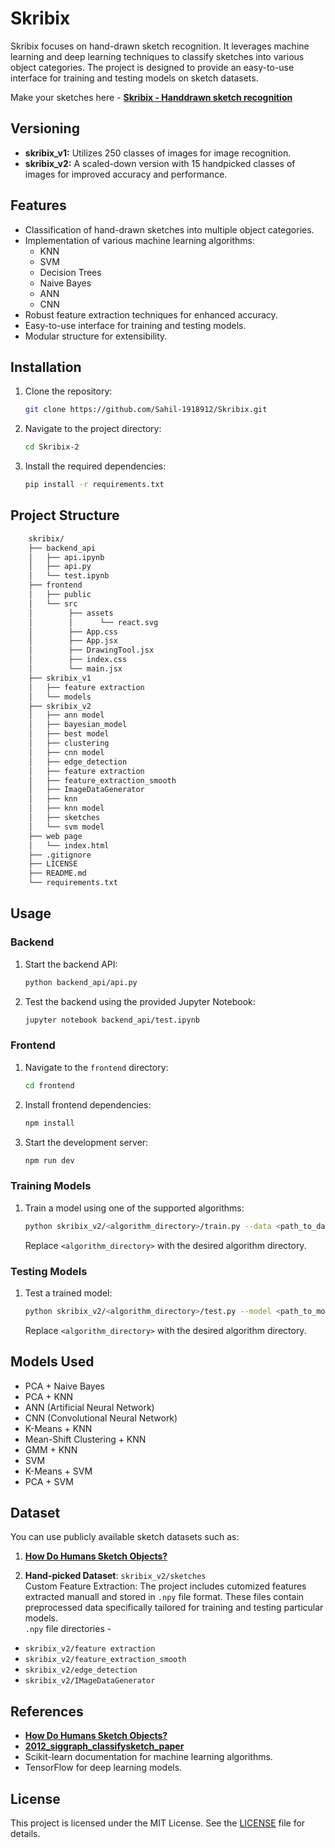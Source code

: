 # Skribix
Skribix focuses on hand-drawn sketch recognition. It leverages machine learning and deep learning techniques to classify sketches into various object categories. The project is designed to provide an easy-to-use interface for training and testing models on sketch datasets. </br>

Make your sketches here - [**Skribix - Handdrawn sketch recognition**](http://34.131.175.227/)

## Versioning
- **skribix_v1:** Utilizes 250 classes of images for image recognition.
- **skribix_v2:** A scaled-down version with 15 handpicked classes of images for improved accuracy and performance.

## Features
- Classification of hand-drawn sketches into multiple object categories.
- Implementation of various machine learning algorithms:
  - KNN
  - SVM
  - Decision Trees
  - Naive Bayes
  - ANN
  - CNN
- Robust feature extraction techniques for enhanced accuracy.
- Easy-to-use interface for training and testing models.
- Modular structure for extensibility.

## Installation
1. Clone the repository:
    ```bash
    git clone https://github.com/Sahil-1918912/Skribix.git
    ```
2. Navigate to the project directory:
    ```bash
    cd Skribix-2
    ```
3. Install the required dependencies:
    ```bash
    pip install -r requirements.txt
    ```

## Project Structure

```bash
    skribix/
    ├── backend_api   
    │   ├── api.ipynb
    │   ├── api.py
    │   └── test.ipynb         
    ├── frontend   
    │   ├── public
    │   └── src
    │        ├── assets
    │        │      └── react.svg
    │        ├── App.css
    │        ├── App.jsx
    │        ├── DrawingTool.jsx
    │        ├── index.css
    │        └── main.jsx
    ├── skribix_v1 
    │   ├── feature extraction   
    │   └── models  
    ├── skribix_v2   
    │   ├── ann model  
    │   ├── bayesian_model
    │   ├── best model
    │   ├── clustering
    │   ├── cnn model 
    │   ├── edge_detection
    │   ├── feature extraction
    │   ├── feature_extraction_smooth
    │   ├── ImageDataGenerator
    │   ├── knn
    │   ├── knn model
    │   ├── sketches
    │   └── svm model
    ├── web page 
    │   └── index.html               
    ├── .gitignore         
    ├── LICENSE                  
    ├── README.md
    └── requirements.txt
```

## Usage
### Backend
1. Start the backend API:
    ```bash
    python backend_api/api.py
    ```
2. Test the backend using the provided Jupyter Notebook:
    ```bash
    jupyter notebook backend_api/test.ipynb
    ```

### Frontend
1. Navigate to the `frontend` directory:
    ```bash
    cd frontend
    ```
2. Install frontend dependencies:
    ```bash
    npm install
    ```
3. Start the development server:
    ```bash
    npm run dev
    ```

### Training Models
1. Train a model using one of the supported algorithms:
    ```bash
    python skribix_v2/<algorithm_directory>/train.py --data <path_to_dataset>
    ```
   Replace `<algorithm_directory>` with the desired algorithm directory.

### Testing Models
1. Test a trained model:
    ```bash
    python skribix_v2/<algorithm_directory>/test.py --model <path_to_model> --data <path_to_test_data>
    ```
    Replace `<algorithm_directory>` with the desired algorithm directory.

## Models Used
- PCA + Naive Bayes
- PCA + KNN
- ANN (Artificial Neural Network)
- CNN (Convolutional Neural Network)
- K-Means + KNN
- Mean-Shift Clustering + KNN
- GMM + KNN
- SVM 
- K-Means + SVM
- PCA + SVM

## Dataset
You can use publicly available sketch datasets such as:
1. [**How Do Humans Sketch Objects?**](https://cybertron.cg.tu-berlin.de/eitz/projects/classifysketch/)

2. **Hand-picked Dataset**: `skribix_v2/sketches` </br>
Custom Feature Extraction: The project includes cutomized features extracted manuall and stored in `.npy` file format. These files contain preprocessed data specifically tailored for training and testing particular models. </br>
`.npy` file directories - 
- `skribix_v2/feature extraction`
- `skribix_v2/feature_extraction_smooth`
- `skribix_v2/edge_detection`
- `skribix_v2/IMageDataGenerator`

## References
- [**How Do Humans Sketch Objects?**](https://cybertron.cg.tu-berlin.de/eitz/projects/classifysketch/)
- [**2012_siggraph_classifysketch_paper**](https://cybertron.cg.tu-berlin.de/eitz/pdf/2012_siggraph_classifysketch.pdf)
- Scikit-learn documentation for machine learning algorithms.
- TensorFlow for deep learning models.

## License
This project is licensed under the MIT License. See the [LICENSE](LICENSE) file for details.
